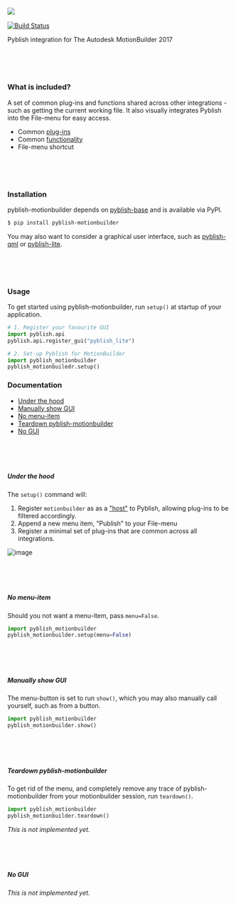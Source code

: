 ### ![](https://cloud.githubusercontent.com/assets/2152766/6998101/5c13946c-dbcd-11e4-968b-b357b7c60a06.png)

[![Build Status](https://travis-ci.org/yamahigashi/pyblish-motionbuilder.svg?branch=master)](https://travis-ci.org/yamahigashi/pyblish-motionbuilder)

Pyblish integration for The Autodesk MotionBuilder 2017

<br>
<br>
<br>

### What is included?

A set of common plug-ins and functions shared across other integrations - such as getting the current working file. It also visually integrates Pyblish into the File-menu for easy access.

- Common [plug-ins](https://github.com/yamahigashi/pyblish-motionbuilder/tree/master/pyblish_motionbuilder/plugins)
- Common [functionality](https://github.com/yamahigashi/pyblish-motionbuilder/blob/master/pyblish_motionbuilder__init__.py)
- File-menu shortcut

<br>
<br>
<br>

### Installation

pyblish-motionbuilder depends on [pyblish-base](https://github.com/pyblish/pyblish-base) and is available via PyPI.

```bash
$ pip install pyblish-motionbuilder
```

You may also want to consider a graphical user interface, such as [pyblish-qml](https://github.com/pyblish/pyblish-qml) or [pyblish-lite](https://github.com/pyblish/pyblish-lite).

<br>
<br>
<br>

### Usage

To get started using pyblish-motionbuilder, run `setup()` at startup of your application.

```python
# 1. Register your favourite GUI
import pyblish.api
pyblish.api.register_gui("pyblish_lite")

# 2. Set-up Pyblish for MotionBuilder
import pyblish_motionbuilder
pyblish_motionbuiledr.setup()
```

### Documentation

- [Under the hood](#under-the-hood)
- [Manually show GUI](#manually-show-gui)
- [No menu-item](#no-menu-item)
- [Teardown pyblish-motionbuilder](#teardown-pyblish-motionbuilder)
- [No GUI](#no-gui)

<br>
<br>
<br>

##### Under the hood

The `setup()` command will:

1. Register `motionbuilder` as as a ["host"](http://api.pyblish.com/pages/Plugin.hosts.html) to Pyblish, allowing plug-ins to be filtered accordingly.
2. Append a new menu item, "Publish" to your File-menu
3. Register a minimal set of plug-ins that are common across all integrations.

![image](https://user-images.githubusercontent.com/523673/184475901-d978aad1-2901-4a79-9995-189d97b1bd20.png)

<br>
<br>
<br>

##### No menu-item

Should you not want a menu-item, pass `menu=False`.

```python
import pyblish_motionbuilder
pyblish_motionbuilder.setup(menu=False)
```

<br>
<br>
<br>

##### Manually show GUI

The menu-button is set to run `show()`, which you may also manually call yourself, such as from a button.

```python
import pyblish_motionbuilder
pyblish_motionbuilder.show()
```

<br>
<br>
<br>

##### Teardown pyblish-motionbuilder

To get rid of the menu, and completely remove any trace of pyblish-motionbuilder from your motionbuilder session, run `teardown()`.

```python
import pyblish_motionbuilder
pyblish_motionbuilder.teardown()
```

*This is not implemented yet.*

<br>
<br>
<br>

##### No GUI

*This is not implemented yet.*
